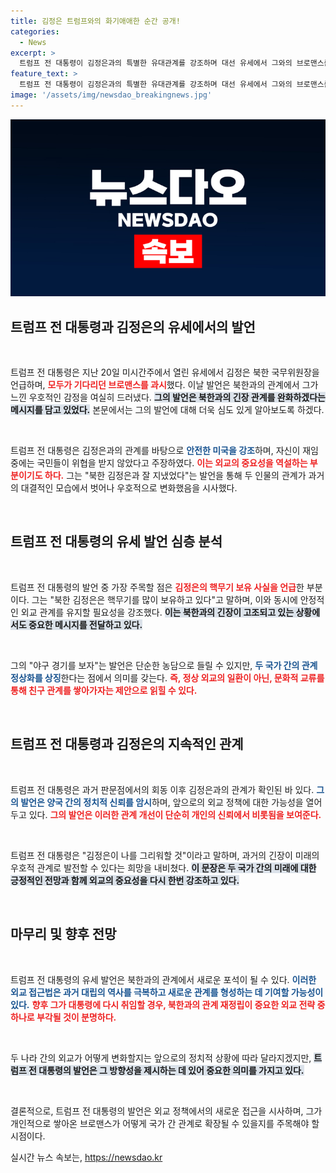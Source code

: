 ```yaml
---
title: 김정은 트럼프와의 화기애애한 순간 공개!
categories:
  - News
excerpt: >
  트럼프 전 대통령이 김정은과의 특별한 유대관계를 강조하며 대선 유세에서 그와의 브로맨스를 과시했다. 그는 김정은과 잘 지냈다며 핵무기에 대한 대화와 함께 야구 경기 시청을 제안, 긴장 완화의 메시지를 전달했다. 클릭하고 더 알아보세요!
feature_text: >
  트럼프 전 대통령이 김정은과의 특별한 유대관계를 강조하며 대선 유세에서 그와의 브로맨스를 과시했다. 그는 김정은과 잘 지냈다며 핵무기에 대한 대화와 함께 야구 경기 시청을 제안, 긴장 완화의 메시지를 전달했다. 클릭하고 더 알아보세요!
image: '/assets/img/newsdao_breakingnews.jpg'
---
```


<p><img src="/assets/img/newsdao_breakingnews.jpg" alt="pcversion 속보" /></p>

<h2 data-ke-size="size26">트럼프 전 대통령과 김정은의 유세에서의 발언</h2>

<p data-ke-size="size16">&nbsp;</p>

<p>트럼프 전 대통령은 지난 20일 미시간주에서 열린 유세에서 김정은 북한 국무위원장을 언급하며, <b><span style="color: #ee2323;">모두가 기다리던 브로맨스를 과시</span></b>했다. 이날 발언은 북한과의 관계에서 그가 느낀 우호적인 감정을 여실히 드러냈다. <b><span style="background-color: #21538527;">그의 발언은 북한과의 긴장 관계를 완화하겠다는 메시지를 담고 있었다.</span></b> 본문에서는 그의 발언에 대해 더욱 심도 있게 알아보도록 하겠다.</p>

<p data-ke-size="size16">&nbsp;</p>

<p>트럼프 전 대통령은 김정은과의 관계를 바탕으로 <b><span style="color: #1a5490;">안전한 미국을 강조</span></b>하며, 자신이 재임 중에는 국민들이 위협을 받지 않았다고 주장하였다. <b><span style="color: #ee2323;">이는 외교의 중요성을 역설하는 부분이기도 하다.</span></b> 그는 "북한 김정은과 잘 지냈었다"는 발언을 통해 두 인물의 관계가 과거의 대결적인 모습에서 벗어나 우호적으로 변화했음을 시사했다. </p>

<p data-ke-size="size16">&nbsp;</p>

<h2 data-ke-size="size26">트럼프 전 대통령의 유세 발언 심층 분석</h2>

<p data-ke-size="size16">&nbsp;</p>

<p>트럼프 전 대통령의 발언 중 가장 주목할 점은 <b><span style="color: #ee2323;">김정은의 핵무기 보유 사실을 언급</span></b>한 부분이다. 그는 "북한 김정은은 핵무기를 많이 보유하고 있다"고 말하며, 이와 동시에 안정적인 외교 관계를 유지할 필요성을 강조했다. <b><span style="background-color: #21538527;">이는 북한과의 긴장이 고조되고 있는 상황에서도 중요한 메시지를 전달하고 있다.</span></b> </p>

<p data-ke-size="size16">&nbsp;</p>

<p>그의 "야구 경기를 보자"는 발언은 단순한 농담으로 들릴 수 있지만, <b><span style="color: #1a5490;">두 국가 간의 관계 정상화를 상징</span></b>한다는 점에서 의미를 갖는다. <b><span style="color: #ee2323;">즉, 정상 외교의 일환이 아닌, 문화적 교류를 통해 친구 관계를 쌓아가자는 제안으로 읽힐 수 있다.</span></b> </p>

<p data-ke-size="size16">&nbsp;</p>

<h2 data-ke-size="size26">트럼프 전 대통령과 김정은의 지속적인 관계</h2>

<p data-ke-size="size16">&nbsp;</p>

<p>트럼프 전 대통령은 과거 판문점에서의 회동 이후 김정은과의 관계가 확인된 바 있다. <b><span style="color: #1a5490;">그의 발언은 양국 간의 정치적 신뢰를 암시</span></b>하며, 앞으로의 외교 정책에 대한 가능성을 열어두고 있다. <b><span style="color: #ee2323;">그의 발언은 이러한 관계 개선이 단순히 개인의 신뢰에서 비롯됨을 보여준다.</span></b> </p>

<p data-ke-size="size16">&nbsp;</p>

<p>트럼프 전 대통령은 "김정은이 나를 그리워할 것"이라고 말하며, 과거의 긴장이 미래의 우호적 관계로 발전할 수 있다는 희망을 내비쳤다. <b><span style="background-color: #21538527;">이 문장은 두 국가 간의 미래에 대한 긍정적인 전망과 함께 외교의 중요성을 다시 한번 강조하고 있다.</span></b> </p>

<p data-ke-size="size16">&nbsp;</p>

<h2 data-ke-size="size26">마무리 및 향후 전망</h2>

<p data-ke-size="size16">&nbsp;</p>

<p>트럼프 전 대통령의 유세 발언은 북한과의 관계에서 새로운 포석이 될 수 있다. <b><span style="color: #1a5490;">이러한 외교 접근법은 과거 대립의 역사를 극복하고 새로운 관계를 형성하는 데 기여할 가능성이 있다.</span></b> <b><span style="color: #ee2323;">향후 그가 대통령에 다시 취임할 경우, 북한과의 관계 재정립이 중요한 외교 전략 중 하나로 부각될 것이 분명하다.</span></b></p>

<p data-ke-size="size16">&nbsp;</p>

<p>두 나라 간의 외교가 어떻게 변화할지는 앞으로의 정치적 상황에 따라 달라지겠지만, <b><span style="background-color: #21538527;">트럼프 전 대통령의 발언은 그 방향성을 제시하는 데 있어 중요한 의미를 가지고 있다.</span></b> </p>

<p data-ke-size="size16">&nbsp;</p>

<p>결론적으로, 트럼프 전 대통령의 발언은 외교 정책에서의 새로운 접근을 시사하며, 그가 개인적으로 쌓아온 브로맨스가 어떻게 국가 간 관계로 확장될 수 있을지를 주목해야 할 시점이다.</p>
실시간 뉴스 속보는, <a href="https://newsdao.kr" rel="dofollow">https://newsdao.kr</a>


